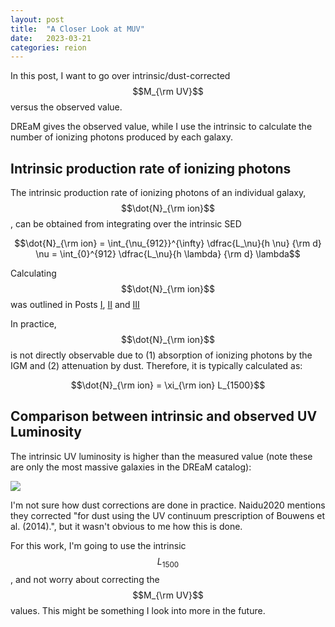 ```yaml
---
layout: post
title:  "A Closer Look at MUV"
date:   2023-03-21
categories: reion
---
```


In this post, I want to go over intrinsic/dust-corrected $$M_{\rm UV}$$ versus the observed value.

DREaM gives the observed value, while I use the intrinsic to calculate the number of ionizing photons produced by each galaxy.

## Intrinsic production rate of ionizing photons

The intrinsic production rate of ionizing photons of an individual galaxy, $$\dot{N}_{\rm ion}$$, can be obtained from integrating over the intrinsic SED

$$\dot{N}_{\rm ion} = \int_{\nu_{912}}^{\infty} \dfrac{L_\nu}{h \nu}  {\rm d} \nu = \int_{0}^{912} \dfrac{L_\nu}{h \lambda} {\rm d} \lambda$$

Calculating $$\dot{N}_{\rm ion}$$ was outlined in Posts <a href="https://ndrakos.github.io/blog/reion/The_intrinsic_production_rate/">I</a>, <a href="https://ndrakos.github.io/blog/reion/The_Intrinsic_Production_Part_II/">II</a> and <a href="https://ndrakos.github.io/blog/reion/The_Intrinsic_Production_Part_III/">III</a>


In practice, $$\dot{N}_{\rm ion}$$ is not directly observable due to (1) absorption of ionizing photons by the IGM and (2) attenuation by dust. Therefore, it is typically calculated as:

$$\dot{N}_{\rm ion} = \xi_{\rm ion} L_{1500}$$

## Comparison between intrinsic and observed UV Luminosity

The intrinsic UV luminosity is higher than the measured value (note these are only the most massive galaxies in the DREaM catalog):

<img src="{{ site.baseurl }}/assets/plots/20230321_MUV.png">


I'm not sure how dust corrections are done in practice. Naidu2020 mentions they corrected "for dust using the UV continuum prescription of Bouwens et al. (2014).", but it wasn't obvious to me how this is done.

For this work, I'm going to use the intrinsic $$L_{1500}$$, and not worry about correcting the $$M_{\rm UV}$$ values. This might be something I look into more in the future.  
